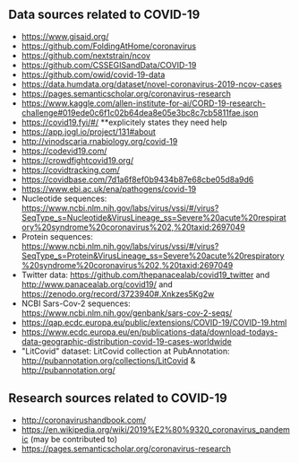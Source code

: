 ## Data sources related to COVID-19

- https://www.gisaid.org/  
- https://github.com/FoldingAtHome/coronavirus  
- https://github.com/nextstrain/ncov  
- https://github.com/CSSEGISandData/COVID-19  
- https://github.com/owid/covid-19-data
- https://data.humdata.org/dataset/novel-coronavirus-2019-ncov-cases  
- https://pages.semanticscholar.org/coronavirus-research   
- https://www.kaggle.com/allen-institute-for-ai/CORD-19-research-challenge#019ede0c6f1c02b64dea8e05e3bc8c7cb5811fae.json  
- https://covid19.fyi/#/ **explicitely states they need help
- https://app.jogl.io/project/131#about  
- http://vinodscaria.rnabiology.org/covid-19   
- https://codevid19.com/  
- https://crowdfightcovid19.org/  
- https://covidtracking.com/  
- https://covidbase.com/7d1a6f8ef0b9434b87e68cbe05d8a9d6  
- https://www.ebi.ac.uk/ena/pathogens/covid-19  
- Nucleotide sequences: https://www.ncbi.nlm.nih.gov/labs/virus/vssi/#/virus?SeqType_s=Nucleotide&VirusLineage_ss=Severe%20acute%20respiratory%20syndrome%20coronavirus%202,%20taxid:2697049
- Protein sequences: https://www.ncbi.nlm.nih.gov/labs/virus/vssi/#/virus?SeqType_s=Protein&VirusLineage_ss=Severe%20acute%20respiratory%20syndrome%20coronavirus%202,%20taxid:2697049  
- Twitter data: https://github.com/thepanacealab/covid19_twitter and http://www.panacealab.org/covid19/  and https://zenodo.org/record/3723940#.Xnkzes5Kg2w   
- NCBI Sars-Cov-2 sequences: https://www.ncbi.nlm.nih.gov/genbank/sars-cov-2-seqs/
- https://qap.ecdc.europa.eu/public/extensions/COVID-19/COVID-19.html
- https://www.ecdc.europa.eu/en/publications-data/download-todays-data-geographic-distribution-covid-19-cases-worldwide
- "LitCovid" dataset: LitCovid collection at PubAnnotation: http://pubannotation.org/collections/LitCovid & http://pubannotation.org/  


## Research sources related  to COVID-19 
- http://coronavirushandbook.com/   
- https://en.wikipedia.org/wiki/2019%E2%80%9320_coronavirus_pandemic (may be contributed to)  
- https://pages.semanticscholar.org/coronavirus-research  
